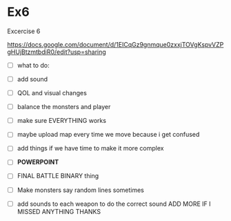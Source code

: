 # Ex6

Excercise 6

https://docs.google.com/document/d/1EICqGz9gnmque0zxxjTOVgKspvVZPgHUjBtzmtbdiR0/edit?usp=sharing

- [ ] what to do:
- [ ] add sound
- [ ] QOL and visual changes
- [ ] balance the monsters and player
- [ ] make sure EVERYTHING works
- [ ] maybe upload map every time we move because i get confused
- [ ] add things if we have time to make it more complex
- [ ] **POWERPOINT**
- [ ] FINAL BATTLE BINARY thing
- [ ] Make monsters say random lines sometimes
- [ ] add sounds to each weapon to do the correct sound
ADD MORE IF I MISSED ANYTHING THANKS



